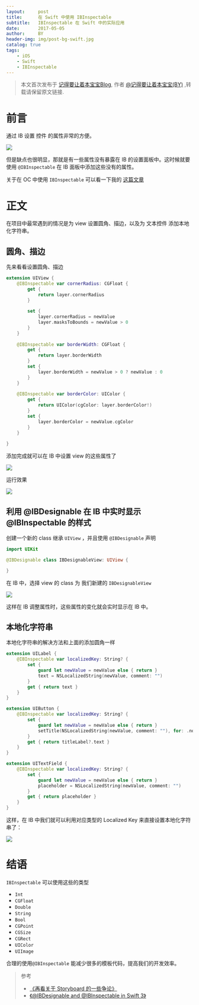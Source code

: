 ```yaml
---
layout:     post
title:      在 Swift 中使用 IBInspectable
subtitle:   IBInspectable 在 Swift 中的实际应用
date:       2017-05-05
author:     BY
header-img: img/post-bg-swift.jpg
catalog: true
tags:
    - iOS
    - Swift
    - IBInspectable
---
```



> 本文首次发布于 [记得要让着本宝宝Blog](http://ckjcode.gitee.io), 作者 [@记得要让着本宝宝(BY)](http://github.com/ckjcode) ,转载请保留原文链接.

# 前言

通过 IB 设置 控件 的属性非常的方便。

![](https://ww3.sinaimg.cn/large/006tNc79gy1ff9fpog0vrj30ho084t9m.jpg)

但是缺点也很明显，那就是有一些属性没有暴露在 IB 的设置面板中。这时候就要使用 `@IBInspectable` 在 IB 面板中添加这些没有的属性。

关于在 OC 中使用 `IBInspectable` 可以看一下我的 [这篇文章](http://ckjcode.gitee.io/2016/12/01/%E5%BF%AB%E9%80%9F%E6%B7%BB%E5%8A%A0%E5%9C%86%E8%A7%92%E5%92%8C%E6%8F%8F%E8%BE%B9/#高级)

# 正文

在项目中最常遇到的情况是为 view 设置圆角、描边，以及为 文本控件 添加本地化字符串。

## 圆角、描边

先来看看设置圆角、描边

```swift
extension UIView {
    @IBInspectable var cornerRadius: CGFloat {
        get {
            return layer.cornerRadius
        }
        
        set {
            layer.cornerRadius = newValue
            layer.masksToBounds = newValue > 0
        }
    }
    
    @IBInspectable var borderWidth: CGFloat {
        get {
            return layer.borderWidth
        }
        set {
            layer.borderWidth = newValue > 0 ? newValue : 0
        }
    }
    
    @IBInspectable var borderColor: UIColor {
        get {
            return UIColor(cgColor: layer.borderColor!)
        }
        set {
            layer.borderColor = newValue.cgColor
        }
    }
    
}
```

添加完成就可以在 IB 中设置 view 的这些属性了

![](https://ww4.sinaimg.cn/large/006tNc79gy1ff9h5afhv2j30f803ajri.jpg)

运行效果

![](https://ww3.sinaimg.cn/large/006tNc79gy1ff9h70z922j30ag061wf7.jpg)

## 利用 @IBDesignable 在 IB 中实时显示 @IBInspectable 的样式

创建一个新的 class 继承 `UIView` ，并且使用 `@IBDesignable` 声明

```swift
import UIKit

@IBDesignable class IBDesignableView: UIView {

}
```

在 IB 中，选择 view 的 class 为 我们新建的 `IBDesignableView`



![](https://ww1.sinaimg.cn/large/006tNc79gy1ff9hs6z5q1j30fr03vweu.jpg)

这样在 IB 调整属性时，这些属性的变化就会实时显示在 IB 中。


## 本地化字符串

本地化字符串的解决方法和上面的添加圆角一样

```swift
extension UILabel {
    @IBInspectable var localizedKey: String? {
        set {
            guard let newValue = newValue else { return }
            text = NSLocalizedString(newValue, comment: "")
        }
        get { return text }
    }
}

extension UIButton {
    @IBInspectable var localizedKey: String? {
        set {
            guard let newValue = newValue else { return }
            setTitle(NSLocalizedString(newValue, comment: ""), for: .normal)
        }
        get { return titleLabel?.text }
    }
}

extension UITextField {
    @IBInspectable var localizedKey: String? {
        set {
            guard let newValue = newValue else { return }
            placeholder = NSLocalizedString(newValue, comment: "")
        }
        get { return placeholder }
    }
}
```

这样，在 IB 中我们就可以利用对应类型的 Localized Key 来直接设置本地化字符串了：

![](https://ww1.sinaimg.cn/large/006tNc79gy1ff9h94um01j30aj01vjre.jpg)



# 结语

`IBInspectable` 可以使用这些的类型

- `Int`
- `CGFloat`
- `Double`
- `String`
- `Bool`
- `CGPoint`
- `CGSize`
- `CGRect`
- `UIColor`
- `UIImage`

合理的使用`@IBInspectable` 能减少很多的模板代码，提高我们的开发效率。

> 参考
> 
> -  [《再看关于 Storyboard 的一些争论》](https://onevcat.com/2017/04/storyboard-argue/)
> - [《@IBDesignable and @IBInspectable in Swift 3》](https://medium.com/@Anantha1992/ibdesignable-and-ibinspectable-in-swift-3-702d7dd00ca)
